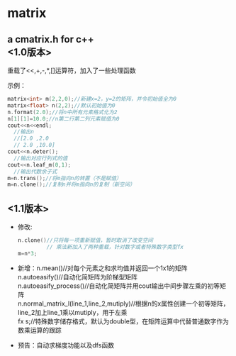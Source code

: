  matrix  
======
a cmatrix.h for c++  
 <1.0版本>
 --------
重载了<<,+,-,*,[]运算符，加入了一些处理函数  
  
示例：  
```C++  
matrix<int> m(2,2,0);//新建x=2，y=2的矩阵，并令初始值全为0  
matrix<float> n(2,2);//默认初始值为0  
n.format(2.0);//将n中所有元素格式化为2  
n[1][1]=10.0;//n第二行第二列元素赋值为0  
cout<<n<<endl;   
  //输出n  
  //[2.0 ,2.0  
  // 2.0 ,10.0]  
cout<<n.deter();  
  //输出对应行列式的值  
cout<<n.leaf_m(0,1);  
  //输出代数余子式  
m=n.trans();//将m指向n的转置（不是赋值）  
m=n.clone();//复制n并将m指向n的复制（新空间）  
  ```
<1.1版本>  
-------
* 修改:  
     ```C++  
     n.clone()//只将每一项重新赋值，暂时取消了改变空间  
              // 乘法新加入了两种重载，针对数字或者特殊数字类型fx  
   m=n*3;  
   ```
* 新增：n.mean()//对每个元素之和求均值并返回一个1x1的矩阵  
     n.autoeasify()//自动化简矩阵为阶梯型矩阵  
     n.autoeasify_process()//自动化简矩阵并用cout输出中间步骤左乘的初等矩阵  
     n.normal_matrix_l(line_1,line_2,mutiply)//根据n的x属性创建一个初等矩阵，line_2加上line_1乘以mutiply，用于左乘  
     fx s;//特殊数字储存格式，默认为double型，在矩阵运算中代替普通数字作为数乘运算的跟踪  
     
* 预告：自动求梯度功能以及dfs函数  
   
